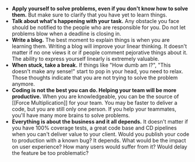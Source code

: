 - **Apply yourself to solve problems, even if you don't know how to solve them.** But make sure to clarify that you have yet to learn things.
- **Talk about what's happening with your task.** Any obstacle you face should be notified to the people who are responsible for you. Do not let problems blow when a deadline is closing in.  
- **Write a blog.** The best moment to explain things is when you are learning them. Writing a blog will improve your linear thinking. It doesn't matter if no one views it or if people comment pejorative things about it. The ability to express yourself linearly is extremely valuable.
- **When stuck, take a break.** If things like "How dumb am I?", "This doesn't make any sense!" start to pop in your head, you need to relax. Those thoughts indicate that you are not trying to solve the problem anymore.
- **Coding is not the best you can do.  Helping your team will be more productive.** When you are knowledgeable, you can be the source of [[Force Multiplication]] for your team. You may be faster to deliver a code, but you are still only one person. If you help your teammates, you'll have many more brains to solve problems.
- **Everything is about the business and it all depends.** It doesn't matter if you have 100% coverage tests, a great code base and CD pipelines when you can't deliver value to your client. Would you publish your code to production with a known bug? It depends. What would be the impact on user experience? How many users would suffer from it? Would delay the feature be too problematic?
